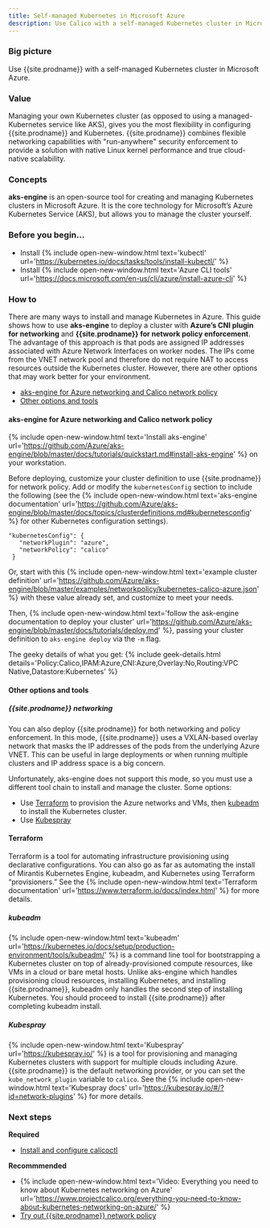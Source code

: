 ```yaml
---
title: Self-managed Kubernetes in Microsoft Azure
description: Use Calico with a self-managed Kubernetes cluster in Microsoft Azure.
---
```


### Big picture

Use {{site.prodname}} with a self-managed Kubernetes cluster in Microsoft Azure. 

### Value

Managing your own Kubernetes cluster (as opposed to using a managed-Kubernetes service like AKS), gives you the most flexibility in configuring {{site.prodname}} and Kubernetes. {{site.prodname}} combines flexible networking capabilities with "run-anywhere" security enforcement to provide a solution with native Linux kernel performance and true cloud-native scalability.

### Concepts

**aks-engine** is an open-source tool for creating and managing Kubernetes clusters in Microsoft Azure. It is the core technology for Microsoft’s Azure Kubernetes Service (AKS), but allows you to manage the cluster yourself.

### Before you begin...

- Install {% include open-new-window.html text='kubectl' url='https://kubernetes.io/docs/tasks/tools/install-kubectl/' %}
- Install {% include open-new-window.html text='Azure CLI tools' url='https://docs.microsoft.com/en-us/cli/azure/install-azure-cli' %}

### How to

There are many ways to install and manage Kubernetes in Azure. This guide shows how to use **aks-engine** to deploy a cluster with **Azure’s CNI plugin for networking** and **{{site.prodname}} for network policy enforcement**. The advantage of this approach is that pods are assigned IP addresses associated with Azure Network Interfaces on worker nodes. The IPs come from the VNET network pool and therefore do not require NAT to access resources outside the Kubernetes cluster. However, there are other options that may work better for your environment.

- [aks-engine for Azure networking and Calico network policy](#aks-engine-for-azure-networking-and-calico-network-policy)
- [Other options and tools](#other-options-and-tools)

#### aks-engine for Azure networking and Calico network policy

{% include open-new-window.html text='Install aks-engine' url='https://github.com/Azure/aks-engine/blob/master/docs/tutorials/quickstart.md#install-aks-engine' %} on your workstation.

Before deploying, customize your cluster definition to use {{site.prodname}} for network policy.  Add or modify the `kubernetesConfig` section to include the following (see the {% include open-new-window.html text='aks-engine documentation' url='https://github.com/Azure/aks-engine/blob/master/docs/topics/clusterdefinitions.md#kubernetesconfig' %} for other Kubernetes configuration settings).

```
"kubernetesConfig": {
   "networkPlugin": "azure",
   "networkPolicy": "calico"
 }
```
 
Or, start with this {% include open-new-window.html text='example cluster definition' url='https://github.com/Azure/aks-engine/blob/master/examples/networkpolicy/kubernetes-calico-azure.json' %} with these value already set, and customize to meet your needs. 

Then, {% include open-new-window.html text='follow the ask-engine documentation to deploy your cluster' url='https://github.com/Azure/aks-engine/blob/master/docs/tutorials/deploy.md' %}, passing your cluster definition to `aks-engine deploy` via the `-m` flag. 

The geeky details of what you get:
{% include geek-details.html details='Policy:Calico,IPAM:Azure,CNI:Azure,Overlay:No,Routing:VPC Native,Datastore:Kubernetes' %}  

#### Other options and tools

##### {{site.prodname}} networking 

You can also deploy {{site.prodname}} for both networking and policy enforcement. In this mode, {{site.prodname}} uses a VXLAN-based overlay network that masks the IP addresses of the pods from the underlying Azure VNET. This can be useful in large deployments or when running multiple clusters and IP address space is a big concern.

Unfortunately, aks-engine does not support this mode, so you must use a different tool chain to install and manage the cluster. Some options:

- Use [Terraform](#terraform) to provision the Azure networks and VMs, then [kubeadm](#kubeadm) to install the Kubernetes cluster.
- Use [Kubespray](#kubespray)

#### Terraform

Terraform is a tool for automating infrastructure provisioning using declarative configurations.  You can also go as far as automating the install of Mirantis Kubernetes Engine, kubeadm, and Kubernetes using Terraform “provisioners.” See the {% include open-new-window.html text='Terraform documentation' url='https://www.terraform.io/docs/index.html' %} for more details.

##### kubeadm

{% include open-new-window.html text='kubeadm' url='https://kubernetes.io/docs/setup/production-environment/tools/kubeadm/' %} is a command line tool for bootstrapping a Kubernetes cluster on top of already-provisioned compute resources, like VMs in a cloud or bare metal hosts. Unlike aks-engine which handles provisioning cloud resources, installing Kubernetes, and installing {{site.prodname}}, kubeadm only handles the second step of installing Kubernetes. You should proceed to install {{site.prodname}} after completing kubeadm install. 

##### Kubespray

{% include open-new-window.html text='Kubespray' url='https://kubespray.io/' %} is a tool for provisioning and managing Kubernetes clusters with support for multiple clouds including Azure.  {{site.prodname}} is the default networking provider, or you can set the `kube_network_plugin` variable to `calico`. See the {% include open-new-window.html text='Kubespray docs' url='https://kubespray.io/#/?id=network-plugins' %} for more details.

### Next steps

**Required**
- [Install and configure calicoctl]({{site.baseurl}}/getting-started/clis/calicoctl/install)

**Recommmended**
- {% include open-new-window.html text='Video: Everything you need to know about Kubernetes networking on Azure' url='https://www.projectcalico.org/everything-you-need-to-know-about-kubernetes-networking-on-azure/' %}
- [Try out {{site.prodname}} network policy]({{site.baseurl}}/security/calico-network-policy)
